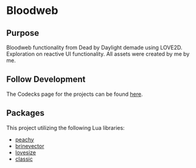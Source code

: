 # Bloodweb #

## Purpose ##
Bloodweb functionality from Dead by Daylight demade using LOVE2D.
Exploration on reactive UI functionality.
All assets were created by me by me.

## Follow Development ##
The Codecks page for the projects can be found [here](https://open.codecks.io/bloodweb).

## Packages ##
This project utilizing the following Lua libraries:
- [peachy](https://github.com/josh-perry/peachy)
- [brinevector](https://github.com/novemberisms/brinevector)
- [lovesize](https://github.com/RicardoBusta/lovesize)
- [classic](https://github.com/rxi/classic)